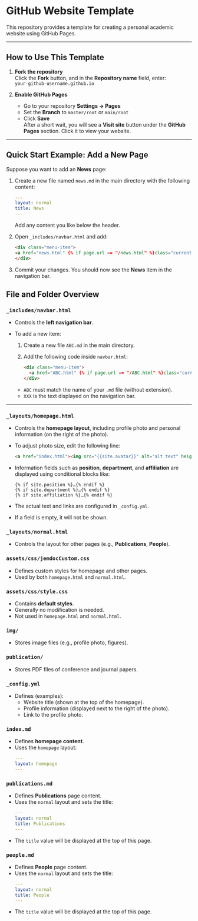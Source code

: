 # GitHub Website Template

This repository provides a template for creating a personal academic website using GitHub Pages.

---

## How to Use This Template

1. **Fork the repository**  
   Click the **Fork** button, and in the **Repository name** field, enter:  
   `your-github-username.github.io`

2. **Enable GitHub Pages**  
   - Go to your repository **Settings → Pages**  
   - Set the **Branch** to `master/root` or `main/root`  
   - Click **Save**  
   After a short wait, you will see a **Visit site** button under the **GitHub Pages** section. Click it to view your website.

---

## Quick Start Example: Add a New Page

Suppose you want to add an **News** page:

1. Create a new file named `news.md` in the main directory with the following content:

    ```yaml
    ---
    layout: normal
    title: News
    ---
    ```

    Add any content you like below the header.

2. Open `_includes/navbar.html` and add:

    ```html
    <div class="menu-item">
    <a href="news.html" {% if page.url == "/news.html" %}class="current"{% endif %}>News</a>
    </div>
    ```

3. Commit your changes.
   You should now see the **News** item in the navigation bar.

## File and Folder Overview

### `_includes/navbar.html`
- Controls the **left navigation bar**.  
- To add a new item:
  1. Create a new file `ABC.md` in the main directory.  
  2. Add the following code inside `navbar.html`:  

     ```html
     <div class="menu-item">
       <a href="ABC.html" {% if page.url == "/ABC.html" %}class="current"{% endif %}>XXX</a>
     </div>
     ```

  - `ABC` must match the name of your `.md` file (without extension).  
  - `XXX` is the text displayed on the navigation bar.  

---

### `_layouts/homepage.html`
- Controls the **homepage layout**, including profile photo and personal information (on the right of the photo).  
- To adjust photo size, edit the following line:  

  ```html
  <a href="index.html"><img src="{{site.avatar}}" alt="alt text" height="180px" /></a>
  ```
- Information fields such as **position**, **department**, and **affiliation** are displayed using conditional blocks like:

  ```liquid
  {% if site.position %}…{% endif %}
  {% if site.department %}…{% endif %}
  {% if site.affiliation %}…{% endif %}
  ```
- The actual text and links are configured in `_config.yml`.
- If a field is empty, it will not be shown.
  
### `_layouts/normal.html`
- Controls the layout for other pages (e.g., **Publications**, **People**).

### `assets/css/jemdocCustom.css`
- Defines custom styles for homepage and other pages.
- Used by both `homepage.html` and `normal.html`.

### `assets/css/style.css`
- Contains **default styles**.
- Generally no modification is needed.
- Not used in `homepage.html` and `normal.html`.


### `img/`
- Stores image files (e.g., profile photo, figures).

### `publication/`
- Stores PDF files of conference and journal papers.

### `_config.yml`
- Defines (examples):
  - Website title (shown at the top of the homepage).
  - Profile information (displayed next to the right of the photo).
  - Link to the profile photo.

### `index.md`
- Defines **homepage content**.
- Uses the `homepage` layout:
    ```yaml
    ---
    layout: homepage
    ---
    ```

### `publications.md`
- Defines **Publications** page content.
- Uses the `normal` layout and sets the title:
    ```yaml
    ---
    layout: normal
    title: Publications
    ---
    ```
- The `title` value will be displayed at the top of this page.

### `people.md`
- Defines **People** page content.
- Uses the `normal` layout and sets the title:
    ```yaml
    ---
    layout: normal
    title: People
    ---
    ```
- The `title` value will be displayed at the top of this page.